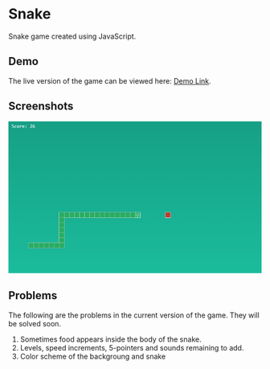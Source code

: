 # Snake
Snake game created using JavaScript.

## Demo

The live version of the game can be viewed here: [Demo Link](https://aadityabhusal.github.io/javascript-games/snake/).

## Screenshots

![Screenshot](images/screenshot.jpg)

## Problems

The following are the problems in the current version of the game. They will be solved soon.

1. Sometimes food appears inside the body of the snake.
2. Levels, speed increments, 5-pointers and sounds remaining to add.
3. Color scheme of the backgroung and snake